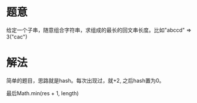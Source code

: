 # 题意
给定一个子串，随意组合字符串，求组成的最长的回文串长度。比如"abccd" => 3("cac")

# 解法
简单的题目，思路就是hash。每次出现过，就+2,  之后hash置为0。

最后Math.min(res + 1, length)
